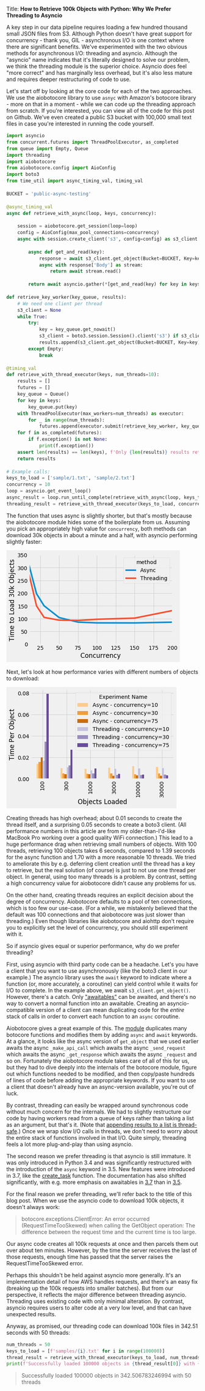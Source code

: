 Title: 
**How to Retrieve 100k Objects with Python: Why We Prefer Threading to Asyncio**

A key step in our data pipeline requires loading a few hundred thousand small JSON files from S3. Although Python doesn't have great support for concurrency - thank you, GIL - asynchronous I/O is one context where there are significant benefits. We've experimented with the two obvious methods for asynchronous I/O: threading and asyncio. Although the "asyncio" name indicates that it's literally designed to solve our problem, we think the threading module is the superior choice. Asyncio does feel "more correct" and has marginally less overhead, but it's also less mature and requires deeper restructuring of code to use.

Let's start off by looking at the core code for each of the two approaches. We use the aiobotocore library to use `asnyc` with Amazon's botocore library - more on that in a moment - while we can code up the threading approach from scratch. If you're interested, you can view all of the code for this post on Github. We've even created a public S3 bucket with 100,000 small text files in case you're interested in running the code yourself. 

```python
import asyncio
from concurrent.futures import ThreadPoolExecutor, as_completed
from queue import Empty, Queue
import threading
import aiobotocore
from aiobotocore.config import AioConfig
import boto3
from time_util import async_timing_val, timing_val

BUCKET = 'public-async-testing'

@async_timing_val
async def retrieve_with_async(loop, keys, concurrency):

    session = aiobotocore.get_session(loop=loop)
    config = AioConfig(max_pool_connections=concurrency)
    async with session.create_client('s3', config=config) as s3_client:

        async def get_and_read(key):
            response = await s3_client.get_object(Bucket=BUCKET, Key=key)
            async with response['Body'] as stream:
                return await stream.read()

        return await asyncio.gather(*[get_and_read(key) for key in keys])

def retrieve_key_worker(key_queue, results):
    # We need one client per thread
    s3_client = None
    while True:
        try:
            key = key_queue.get_nowait()
            s3_client = boto3.session.Session().client('s3') if s3_client is None else s3_client
            results.append(s3_client.get_object(Bucket=BUCKET, Key=key)['Body'].read())
        except Empty:
            break
            
@timing_val
def retrieve_with_thread_executor(keys, num_threads=10):
    results = []
    futures = []
    key_queue = Queue()
    for key in keys:
        key_queue.put(key)
    with ThreadPoolExecutor(max_workers=num_threads) as executor:
        for _ in range(num_threads):
            futures.append(executor.submit(retrieve_key_worker, key_queue, results))
    for f in as_completed(futures):
        if f.exception() is not None:
            print(f.exception())
    assert len(results) == len(keys), f'Only {len(results)} results returned.'
    return results

# Example calls:
keys_to_load = ['sample/1.txt', 'sample/2.txt']
concurrency = 10
loop = asyncio.get_event_loop()
async_result = loop.run_until_complete(retrieve_with_async(loop, keys_to_load, concurrency))
threading_result = retrieve_with_thread_executor(keys_to_load, concurrency)

```

The function that uses async is slightly shorter, but that's mostly because the aiobotocore module hides some of the boilerplate from us.  Assuming you pick an appropriately high value for `concurrency`, both methods can download 30k objects in about a minute and a half,
with asyncio performing slightly faster:

![Concurrency Chart](images/concurrency.png)

Next, let's look at how performance varies with different numbers of objects to download:

![Concurrency Chart](images/num_objects.png)

Creating threads has high overhead; about 0.01 seconds to create the thread itself, and a surprising 0.05 seconds to create a boto3 client. (All performance numbers in this article are from my older-than-I'd-like MacBook Pro working over a good quality WiFi connection.) This lead to a huge performance drag when retrieving small numbers of objects. With 100 threads, retrieving 100 objects takes 6 seconds, compared to 1.39 seconds for the async function and 1.70 with a more reasonable 10 threads. We tried to ameliorate this by e.g. deferring client creation until the thread has a key to retrieve, but the real solution (of course) is just to not use one thread per object. In general, using too many threads is a problem. By contrast, setting a high concurrency value for aiobotocore didn't cause any problems for us.

On the other hand, creating threads requires an explicit decision about the degree of concurrency. Aiobotocore defaults to a pool of ten connections, which is too few our use-case. (For a while, we mistakenly believed that the default was 100 connections and that aiobotocore was just slower than threading.) Even though libraries like aiobotocore and aiohttp don't require you to explicitly set the level of concurrency, you should still experiment with it.

So if asyncio gives equal or superior performance, why do we prefer threading? 

First, using asyncio with third party code can be a headache. Let's you have a client that you want to use asynchronously (like the boto3 client in our example.) The asyncio library uses the `await` keyword to indicate where a function (or, more accurately, a coroutine) can yield control while it waits for I/O to complete. In the example above, we await `s3_client.get_object()`. However, there's a catch. Only ["awaitables"](https://docs.python.org/3/glossary.html#term-awaitable) can be awaited, and there's no way to convert a normal function into an awaitable. Creating an asyncio-compatible version of a client can mean duplicating code for the *entire* stack of calls in order to convert each function to an `async` coroutine.

Aiobotocore gives a great example of this. The [module](https://github.com/aio-libs/aiobotocore/tree/master/aiobotocore) duplicates many botocore functions and modifies them by adding `async` and `await` keywords. At a glance, it looks like the async version of `get_object` that we used earlier awaits the async `_make_api_call` which awaits the async `_send_request` which awaits the async `_get_response` which awaits the async `_request` and so on. Fortunately the aiobotocore module takes care of all of this for us, but they had to dive deeply into the internals of the botocore module, figure out which functions needed to be modified, and then copy/paste hundreds of lines of code before adding the appropriate keywords. If you want to use a client that doesn't already have an async-version available, you're out of luck.

By contrast, threading can easily be wrapped around synchronous code without much concern for the internals. We had to slightly restructure our code by having workers read from a queue of keys rather than taking a list as an argument, but that's it. (Note that [appending results to a list is thread-safe](https://docs.python.org/3/faq/library.html#what-kinds-of-global-value-mutation-are-thread-safe).) Once we wrap slow I/O calls in threads, we don't need to worry about the entire stack of functions involved in that I/O. Quite simply, threading feels a lot more plug-and-play than using asyncio.

The second reason we prefer threading is that asyncio is still immature. It was only introduced in Python 3.4 and was significantly restructured with the introduction of the `async` keyword in 3.5. New features were introduced in 3.7, like the [create_task](https://docs.python.org/3/library/asyncio-task.html#asyncio.create_task) function. The documentation has also shifted significantly, with  e.g. more emphasis on awaitables in [3.7](https://docs.python.org/3.7/library/asyncio-task.html) than in [3.5](https://docs.python.org/3.5/library/asyncio-eventloop.html). 

For the final reason we prefer threading, we'll refer back to the title of this blog post. When we use the asyncio code to download 100k objects, it doesn't always work:

> botocore.exceptions.ClientError: An error occurred (RequestTimeTooSkewed) when calling the GetObject operation: The difference between the request time and the current time is too large.

Our async code creates all 100k requests at once and then parcels them out over about ten minutes. However, by the time the server receives the last of those requests, enough time has passed that the server raises the RequestTimeTooSkewed error.

Perhaps this shouldn't be held against asyncio more generally. It's an implementation detail of how AWS handles requests, and there's an easy fix (breaking up the 100k requests into smaller batches). But from our perspective, it reflects the major difference between threading asyncio. Threading uses existing code with only minimal alteration. By contrast, asyncio requires users to alter code at a very low level, and that can have unexpected results.

Anyway, as promised, our threading code can download 100k files in 342.51 seconds with 50 threads:

```python
num_threads = 50
keys_to_load = [f'samples/{i}.txt' for i in range(100000)]
thread_result = retrieve_with_thread_executor(keys_to_load, num_threads)
print(f'Successfully loaded 100000 objects in {thread_result[0]} with {num_threads} threads')
```
> Successfully loaded 100000 objects in 342.506783246994 with 50 threads
